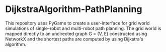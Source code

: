 # DijkstraAlgorithm-PathPlanning
This repository uses PyGame to create a user-interface for grid world simulations of single-robot and multi-robot path planning. The grid world is mapped directly to an undirected graph G = (V, E) constructed using NetworkX and the shortest paths are computed by using Dijkstra's algorithm. 
